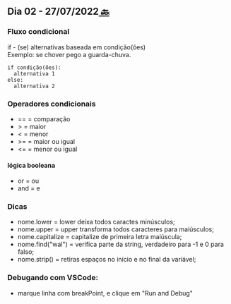 ## Dia 02 - 27/07/2022[  🔙](../README.md)

### Fluxo condicional

if - (se) alternativas baseada em condição(ões)
<br>
    Exemplo: se chover pego a guarda-chuva.

```
if condição(ões):
  alternativa 1
else:
  alternativa 2
```

### Operadores condicionais

* ==  = comparação
* \> = maior
* <  = menor
* \>=  = maior ou igual
* <=  = menor ou igual

#### lógica booleana
* or = ou
* and = e

### Dicas
* nome.lower = lower deixa todos caractes minúsculos;
* nome.upper = upper transforma todos caracteres para maiúsculos;
* nome.capitalize = capitalize de primeira letra maiúscula;
* nome.find("wal") = verifica parte da string, verdadeiro para -1 e 0 para falso;
* nome.strip() = retiras espaços no início e no final da variável;

### Debugando com VSCode:
* marque linha com breakPoint, e clique em "Run and Debug"